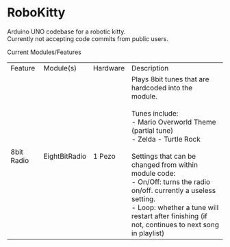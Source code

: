 RoboKitty
=========

Arduino UNO codebase for a robotic kitty. <br>
Currently not accepting code commits from public users.<br>

Current Modules/Features

<table>
  <tr>
    <td>Feature</td>
    <td>Module(s)</td>
    <td>Hardware</td>
    <td>Description</td>
  </tr>
  <tr>
    <td>8bit Radio</td>
    <td>EightBitRadio</td>
    <td>1 Pezo</td>
    <td>
      Plays 8bit tunes that are hardcoded into the module.<br>
      <br>
      Tunes include: <br>
      - Mario Overworld Theme (partial tune)<br>
      - Zelda - Turtle Rock<br>
      <br>
      Settings that can be changed from within module code:<br>
      - On/Off: turns the radio on/off.  currently a useless setting.<br>
      - Loop: whether a tune will restart after finishing (if not, continues to next song in playlist)<br>
    </td>
  </tr>
</table>
